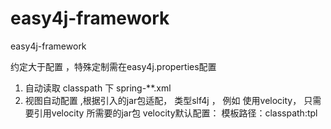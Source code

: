 # easy4j-framework
easy4j-framework

约定大于配置 ，特殊定制需在easy4j.properties配置

1. 自动读取 classpath 下 spring-**.xml
2. 视图自动配置 ,根据引入的jar包适配， 类型slf4j ， 例如 使用velocity， 只需要引用velocity 所需要的jar包
    velocity默认配置： 模板路径：classpath:tpl



